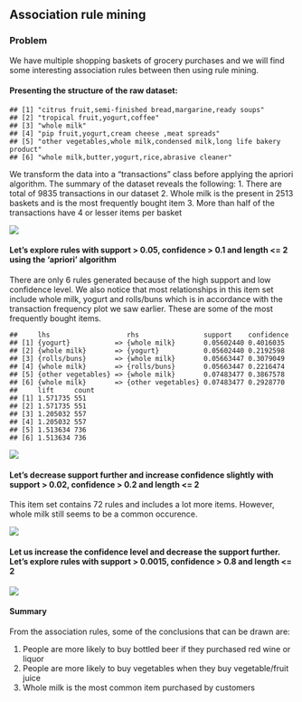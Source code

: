 
**Association rule mining**
---------------------------

### **Problem**

We have multiple shopping baskets of grocery purchases and we will find
some interesting association rules between then using rule mining.

#### Presenting the structure of the raw dataset:

    ## [1] "citrus fruit,semi-finished bread,margarine,ready soups"             
    ## [2] "tropical fruit,yogurt,coffee"                                       
    ## [3] "whole milk"                                                         
    ## [4] "pip fruit,yogurt,cream cheese ,meat spreads"                        
    ## [5] "other vegetables,whole milk,condensed milk,long life bakery product"
    ## [6] "whole milk,butter,yogurt,rice,abrasive cleaner"

We transform the data into a “transactions” class before applying the
apriori algorithm. The summary of the dataset reveals the following: 1.
There are total of 9835 transactions in our dataset 2. Whole milk is the
present in 2513 baskets and is the most frequently bought item 3. More
than half of the transactions have 4 or lesser items per basket

![](Final-Submission_files/figure-markdown_strict/unnamed-chunk-118-1.png)

#### **Let’s explore rules with support &gt; 0.05, confidence &gt; 0.1 and length &lt;= 2 using the ‘apriori’ algorithm**

There are only 6 rules generated because of the high support and low
confidence level. We also notice that most relationships in this item
set include whole milk, yogurt and rolls/buns which is in accordance
with the transaction frequency plot we saw earlier. These are some of
the most frequently bought items.

    ##     lhs                   rhs                support    confidence
    ## [1] {yogurt}           => {whole milk}       0.05602440 0.4016035 
    ## [2] {whole milk}       => {yogurt}           0.05602440 0.2192598 
    ## [3] {rolls/buns}       => {whole milk}       0.05663447 0.3079049 
    ## [4] {whole milk}       => {rolls/buns}       0.05663447 0.2216474 
    ## [5] {other vegetables} => {whole milk}       0.07483477 0.3867578 
    ## [6] {whole milk}       => {other vegetables} 0.07483477 0.2928770 
    ##     lift     count
    ## [1] 1.571735 551  
    ## [2] 1.571735 551  
    ## [3] 1.205032 557  
    ## [4] 1.205032 557  
    ## [5] 1.513634 736  
    ## [6] 1.513634 736

![](Final-Submission_files/figure-markdown_strict/unnamed-chunk-120-1.png)

#### **Let’s decrease support further and increase confidence slightly with support &gt; 0.02, confidence &gt; 0.2 and length &lt;= 2**

This item set contains 72 rules and includes a lot more items. However,
whole milk still seems to be a common occurence.

![](Final-Submission_files/figure-markdown_strict/unnamed-chunk-122-1.png)

#### **Let us increase the confidence level and decrease the support further. Let’s explore rules with support &gt; 0.0015, confidence &gt; 0.8 and length &lt;= 2**

![](Final-Submission_files/figure-markdown_strict/unnamed-chunk-124-1.png)

#### **Summary**

From the association rules, some of the conclusions that can be drawn
are: 
1. People are more likely to buy bottled beer if they purchased red
wine or liquor 
2. People are more likely to buy vegetables when they buy
vegetable/fruit juice 
3. Whole milk is the most common item purchased by
customers
